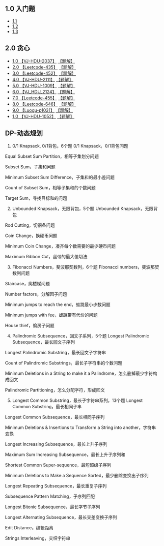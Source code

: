 ## 1.0 入门题
- [1.1](https://www.nowcoder.com/ta/beginner-programmers)
- [1.2](http://acm.hdu.edu.cn/listproblem.php?vol=11)
- [1.3](https://www.luogu.com.cn/training/list)

## 2.0 贪心
- [1.0 【VJ-HDU-2037】](https://vjudge.net/problem/HDU-2037)  [【题解】]()
- [2.0 【Leetcode-435】](https://leetcode-cn.com/problems/non-overlapping-intervals/)  [【题解】]()
- [3.0 【Leetcode-452】](https://leetcode-cn.com/problems/minimum-number-of-arrows-to-burst-balloons/)  [【题解】]()
- [4.0 【VJ-HDU-2111】](https://vjudge.net/problem/HDU-2111)  [【题解】]()
- [5.0 【VJ-HDU-1009】](https://vjudge.net/problem/HDU-1009)  [【题解】]()
- [6.0 【VJ_HDU_2124】](https://vjudge.net/problem/HDU-2124)  [【题解】]()
- [7.0 【Leetcode-455】](https://leetcode-cn.com/problems/assign-cookies/description/)  [【题解】]()
- [8.0 【Leetcode-646】](https://leetcode-cn.com/problems/maximum-length-of-pair-chain/)  [【题解】]()
- [9.0 【Luogu-p1031】](https://www.luogu.com.cn/problem/P1031)  [【题解】]()
- [1.0 【VJ-HDU-1052】](https://vjudge.net/problem/HDU-1052)  [【题解】]()

## DP-动态规划

1. 0/1 Knapsack, 0/1背包，6个题
0/1 Knapsack，0/1背包问题

Equal Subset Sum Partition，相等子集划分问题

Subset Sum，子集和问题

Minimum Subset Sum Difference，子集和的最小差问题

Count of Subset Sum，相等子集和的个数问题

Target Sum，寻找目标和的问题



2. Unbounded Knapsack，无限背包，5个题
Unbounded Knapsack，无限背包

Rod Cutting，切钢条问题

Coin Change，换硬币问题

Minimum Coin Change，凑齐每个数需要的最少硬币问题

Maximum Ribbon Cut，丝带的最大值切法



3. Fibonacci Numbers，斐波那契数列，6个题
Fibonacci numbers，斐波那契数列问题

Staircase，爬楼梯问题

Number factors，分解因子问题

Minimum jumps to reach the end，蛙跳最小步数问题

Minimum jumps with fee，蛙跳带有代价的问题

House thief，偷房子问题



4. Palindromic Subsequence，回文子系列，5个题
Longest Palindromic Subsequence，最长回文子序列

Longest Palindromic Substring，最长回文子字符串

Count of Palindromic Substrings，最长子字符串的个数问题

Minimum Deletions in a String to make it a Palindrome，怎么删掉最少字符构成回文

Palindromic Partitioning，怎么分配字符，形成回文



5. Longest Common Substring，最长子字符串系列，13个题
Longest Common Substring，最长相同子串

Longest Common Subsequence，最长相同子序列

Minimum Deletions & Insertions to Transform a String into another，字符串变换

Longest Increasing Subsequence，最长上升子序列

Maximum Sum Increasing Subsequence，最长上升子序列和

Shortest Common Super-sequence，最短超级子序列

Minimum Deletions to Make a Sequence Sorted，最少删除变换出子序列

Longest Repeating Subsequence，最长重复子序列

Subsequence Pattern Matching，子序列匹配

Longest Bitonic Subsequence，最长字节子序列

Longest Alternating Subsequence，最长交差变换子序列

Edit Distance，编辑距离

Strings Interleaving，交织字符串



